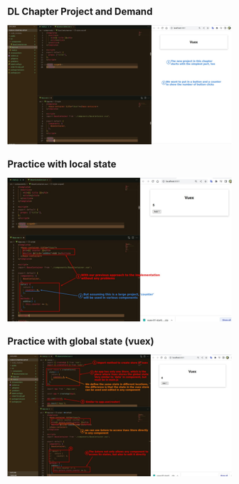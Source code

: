 ## **DL Chapter Project and Demand**

![Alt new pj and purpose](pic/01.jpg)

## **Practice with local state**

![Alt implement it as before](pic/02.jpg)

## **Practice with global state (vuex)**

![Alt change to vuex way](pic/03.jpg)
